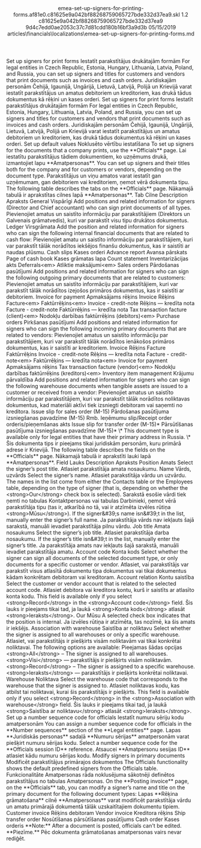 <?xml version="1.0" encoding="UTF-8"?>
<xliff xmlns:logoport="urn:logoport:xliffeditor:xliff-extras:1.0" xmlns:tilt="urn:logoport:xliffeditor:tilt-non-translatables:1.0" xmlns:xsi="http://www.w3.org/2001/XMLSchema-instance" xmlns="urn:oasis:names:tc:xliff:document:1.2" xmlns:xliffext="urn:microsoft:content:schema:xliffextensions" version="1.2" xsi:schemaLocation="urn:oasis:names:tc:xliff:document:1.2 xliff-core-1.2-transitional.xsd">
  <file datatype="xml" source-language="en-US" original="emea-set-up-signers-for-printing-forms.md" target-language="lv-LV">
    <header>
      <tool tool-company="Microsoft" tool-version="1.0-7889195" tool-name="mdxliff" tool-id="mdxliff"/>
      <xliffext:skl_file_name>emea-set-up-signers-for-printing-forms.af81e0.c81625e9a042bf88268759065727bde332d37ea9.skl</xliffext:skl_file_name>
      <xliffext:version>1.2</xliffext:version>
      <xliffext:ms.openlocfilehash>c81625e9a042bf88268759065727bde332d37ea9</xliffext:ms.openlocfilehash>
      <xliffext:ms.sourcegitcommit>9d4c7edd0ae2053c37c7d81cdd180b16bf3a9d3b</xliffext:ms.sourcegitcommit>
      <xliffext:ms.lasthandoff>05/15/2019</xliffext:ms.lasthandoff>
      <xliffext:ms.openlocfilepath>articles\financials\localizations\emea-set-up-signers-for-printing-forms.md</xliffext:ms.openlocfilepath>
    </header>
    <body>
      <group extype="content" id="content">
        <trans-unit xml:space="preserve" translate="yes" id="101" restype="x-metadata">
          <source>Set up signers for print forms</source>
        <target logoport:matchpercent="101" state="translated" state-qualifier="leveraged-tm">Iestatīt parakstītājus drukātajām formām</target></trans-unit>
        <trans-unit xml:space="preserve" translate="yes" id="102" restype="x-metadata">
          <source>For legal entities in Czech Republic, Estonia, Hungary, Lithuania, Latvia, Poland, and Russia, you can set up signers and titles for customers and vendors that print documents such as invoices and cash orders.</source>
        <target logoport:matchpercent="101" state="translated" state-qualifier="leveraged-tm">Juridiskajām personām Čehijā, Igaunijā, Ungārijā, Lietuvā, Latvijā, Polijā un Krievijā varat iestatīt parakstītājus un amatus debitoriem un kreditoriem, kas drukā tādus dokumentus kā rēķini un kases orderi.</target></trans-unit>
        <trans-unit xml:space="preserve" translate="yes" id="103">
          <source>Set up signers for print forms</source>
        <target logoport:matchpercent="101" state="translated" state-qualifier="leveraged-tm">Iestatīt parakstītājus drukātajām formām</target></trans-unit>
        <trans-unit xml:space="preserve" translate="yes" id="104">
          <source>For legal entities in Czech Republic, Estonia, Hungary, Lithuania, Latvia, Poland, and Russia, you can set up signers and titles for customers and vendors that print documents such as invoices and cash orders.</source>
        <target logoport:matchpercent="101" state="translated" state-qualifier="leveraged-tm">Juridiskajām personām Čehijā, Igaunijā, Ungārijā, Lietuvā, Latvijā, Polijā un Krievijā varat iestatīt parakstītājus un amatus debitoriem un kreditoriem, kas drukā tādus dokumentus kā rēķini un kases orderi.</target></trans-unit>
        <trans-unit xml:space="preserve" translate="yes" id="105">
          <source>Set up default values</source>
        <target logoport:matchpercent="101" state="translated" state-qualifier="leveraged-tm">Noklusēto vērtību iestatīšana</target></trans-unit>
        <trans-unit xml:space="preserve" translate="yes" id="106">
          <source>To set up signers for the documents that a company prints, use the <bpt id="p1">**</bpt>Officials<ept id="p1">**</ept> page.</source>
        <target logoport:matchpercent="101" state="translated" state-qualifier="leveraged-tm">Lai iestatītu parakstītājus tādiem dokumentiem, ko uzņēmums drukā, izmantojiet lapu <bpt id="p1">**</bpt>Amatpersonas<ept id="p1">**</ept>.</target></trans-unit>
        <trans-unit xml:space="preserve" translate="yes" id="107">
          <source>You can set up signers and their titles both for the company and for customers or vendors, depending on the document type.</source>
        <target logoport:matchpercent="101" state="translated" state-qualifier="leveraged-tm">Parakstītājus un viņu amatos varat iestatīt gan uzņēmumam, gan debitoriem vai kreditoriem, ņemot vērā dokumenta tipu.</target></trans-unit>
        <trans-unit xml:space="preserve" translate="yes" id="108">
          <source>The following table describes the tabs on the <bpt id="p1">**</bpt>Officials<ept id="p1">**</ept> page.</source>
        <target logoport:matchpercent="101" state="translated" state-qualifier="leveraged-tm">Nākamajā tabulā ir aprakstītas cilnes lapā <bpt id="p1">**</bpt>Amatpersonas<ept id="p1">**</ept>.</target></trans-unit>
        <trans-unit xml:space="preserve" translate="yes" id="109">
          <source>Tab</source>
        <target logoport:matchpercent="101" state="translated" state-qualifier="leveraged-tm">Cilne</target></trans-unit>
        <trans-unit xml:space="preserve" translate="yes" id="110">
          <source>Description</source>
        <target logoport:matchpercent="101" state="translated" state-qualifier="leveraged-tm">Apraksts</target></trans-unit>
        <trans-unit xml:space="preserve" translate="yes" id="111">
          <source>General</source>
        <target logoport:matchpercent="101" state="translated" state-qualifier="leveraged-tm">Vispārīgi</target></trans-unit>
        <trans-unit xml:space="preserve" translate="yes" id="112">
          <source>Add positions and related information for signers (Director and Chief accountant) who can sign print documents of all types.</source>
        <target logoport:matchpercent="101" state="translated" state-qualifier="leveraged-tm">Pievienojiet amatus un saistīto informāciju par parakstītājiem (Direktors un Galvenais grāmatvedis), kuri var parakstīt visu tipu drukātos dokumentus.</target></trans-unit>
        <trans-unit xml:space="preserve" translate="yes" id="113">
          <source>Ledger</source>
        <target logoport:matchpercent="101" state="translated" state-qualifier="leveraged-tm">Virsgrāmata</target></trans-unit>
        <trans-unit xml:space="preserve" translate="yes" id="114">
          <source>Add the position and related information for signers who can sign the following internal financial documents that are related to cash flow:</source>
        <target logoport:matchpercent="101" state="translated" state-qualifier="leveraged-tm">Pievienojiet amatu un saistīto informāciju par parakstītājiem, kuri var parakstīt tālāk norādītos iekšējos finanšu dokumentus, kas ir saistīti ar naudas plūsmu.</target></trans-unit>
        <trans-unit xml:space="preserve" translate="yes" id="115">
          <source>Cash slips</source>
        <target logoport:matchpercent="101" state="translated" state-qualifier="leveraged-tm">Kases orderi</target></trans-unit>
        <trans-unit xml:space="preserve" translate="yes" id="116">
          <source>Advance report</source>
        <target logoport:matchpercent="101" state="translated" state-qualifier="leveraged-tm">Avansa pārskats</target></trans-unit>
        <trans-unit xml:space="preserve" translate="yes" id="117">
          <source>Page of cash book</source>
        <target logoport:matchpercent="101" state="translated" state-qualifier="leveraged-tm">Kases grāmatas lapa</target></trans-unit>
        <trans-unit xml:space="preserve" translate="yes" id="118">
          <source>Count statement</source>
        <target logoport:matchpercent="101" state="translated" state-qualifier="leveraged-tm">Inventarizācijas akts</target></trans-unit>
        <trans-unit xml:space="preserve" translate="yes" id="119">
          <source>Deferrals<ph id="ph1">&lt;em&gt;</ph></source>
        <target logoport:matchpercent="101" state="translated" state-qualifier="leveraged-tm">Atliktie maksājumi<ph id="ph1">&lt;em&gt;</ph></target></trans-unit>
        <trans-unit xml:space="preserve" translate="yes" id="120">
          <source>Sales orders</source>
        <target logoport:matchpercent="101" state="translated" state-qualifier="leveraged-tm">Pārdošanas pasūtījumi</target></trans-unit>
        <trans-unit xml:space="preserve" translate="yes" id="121">
          <source>Add positions and related information for signers who can sign the following outgoing primary documents that are related to customers:</source>
        <target logoport:matchpercent="101" state="translated" state-qualifier="leveraged-tm">Pievienojiet amatus un saistīto informāciju par parakstītājiem, kuri var parakstīt tālāk norādītos izejošos primāros dokumentus, kas ir saistīti ar debitoriem.</target></trans-unit>
        <trans-unit xml:space="preserve" translate="yes" id="122">
          <source>Invoice for payment</source>
        <target logoport:matchpercent="101" state="translated" state-qualifier="leveraged-tm">Apmaksājams rēķins</target></trans-unit>
        <trans-unit xml:space="preserve" translate="yes" id="123">
          <source>Invoice</source>
        <target logoport:matchpercent="101" state="translated" state-qualifier="leveraged-tm">Rēķins</target></trans-unit>
        <trans-unit xml:space="preserve" translate="yes" id="124">
          <source>Facture<ph id="ph1">&lt;em&gt;</ph></source>
        <target logoport:matchpercent="101" state="translated" state-qualifier="leveraged-tm">Faktūrrēķins<ph id="ph1">&lt;em&gt;</ph></target></trans-unit>
        <trans-unit xml:space="preserve" translate="yes" id="125">
          <source>Invoice - credit-note</source>
        <target logoport:matchpercent="101" state="translated" state-qualifier="leveraged-tm">Rēķins — kredīta nota</target></trans-unit>
        <trans-unit xml:space="preserve" translate="yes" id="126">
          <source>Facture - credit-note</source>
        <target logoport:matchpercent="101" state="translated" state-qualifier="leveraged-tm">Faktūrrēķins — kredīta nota</target></trans-unit>
        <trans-unit xml:space="preserve" translate="yes" id="127">
          <source>Tax transaction facture (client)<ph id="ph1">&lt;em&gt;</ph></source>
        <target logoport:matchpercent="101" state="translated" state-qualifier="leveraged-tm">Nodokļu darbības faktūrrēķins (debitors)<ph id="ph1">&lt;em&gt;</ph></target></trans-unit>
        <trans-unit xml:space="preserve" translate="yes" id="128">
          <source>Purchase orders</source>
        <target logoport:matchpercent="101" state="translated" state-qualifier="leveraged-tm">Pirkšanas pasūtījumi</target></trans-unit>
        <trans-unit xml:space="preserve" translate="yes" id="129">
          <source>Add positions and related information for signers who can sign the following incoming primary documents that are related to vendors:</source>
        <target logoport:matchpercent="101" state="translated" state-qualifier="leveraged-tm">Pievienojiet amatus un saistīto informāciju par parakstītājiem, kuri var parakstīt tālāk norādītos ienākošos primāros dokumentus, kas ir saistīti ar kreditoriem.</target></trans-unit>
        <trans-unit xml:space="preserve" translate="yes" id="130">
          <source>Invoice</source>
        <target logoport:matchpercent="101" state="translated" state-qualifier="leveraged-tm">Rēķins</target></trans-unit>
        <trans-unit xml:space="preserve" translate="yes" id="131">
          <source>Facture</source>
        <target logoport:matchpercent="101" state="translated" state-qualifier="leveraged-tm">Faktūrrēķins</target></trans-unit>
        <trans-unit xml:space="preserve" translate="yes" id="132">
          <source>Invoice - credit-note</source>
        <target logoport:matchpercent="101" state="translated" state-qualifier="leveraged-tm">Rēķins — kredīta nota</target></trans-unit>
        <trans-unit xml:space="preserve" translate="yes" id="133">
          <source>Facture - credit-note<ph id="ph1">&lt;em&gt;</ph></source>
        <target logoport:matchpercent="101" state="translated" state-qualifier="leveraged-tm">Faktūrrēķins — kredīta nota<ph id="ph1">&lt;em&gt;</ph></target></trans-unit>
        <trans-unit xml:space="preserve" translate="yes" id="134">
          <source>Invoice for payment</source>
        <target logoport:matchpercent="101" state="translated" state-qualifier="leveraged-tm">Apmaksājams rēķins</target></trans-unit>
        <trans-unit xml:space="preserve" translate="yes" id="135">
          <source>Tax transaction facture (vendor)<ph id="ph1">&lt;em&gt;</ph></source>
        <target logoport:matchpercent="101" state="translated" state-qualifier="leveraged-tm">Nodokļu darbības faktūrrēķins (kreditors)<ph id="ph1">&lt;em&gt;</ph></target></trans-unit>
        <trans-unit xml:space="preserve" translate="yes" id="136">
          <source>Inventory item management</source>
        <target logoport:matchpercent="101" state="translated" state-qualifier="leveraged-tm">Krājumu pārvaldība</target></trans-unit>
        <trans-unit xml:space="preserve" translate="yes" id="137">
          <source>Add positions and related information for signers who can sign the following warehouse documents when tangible assets are issued to a customer or received from a vendor:</source>
        <target logoport:matchpercent="101" state="translated" state-qualifier="leveraged-tm">Pievienojiet amatus un saistīto informāciju par parakstītājiem, kuri var parakstīt tālāk norādītos noliktavas dokumentus, kad materiāli aktīvi tiek izsniegti debitoram vai saņemti no kreditora.</target></trans-unit>
        <trans-unit xml:space="preserve" translate="yes" id="138">
          <source>Issue slip for sales order (M-15)</source>
        <target logoport:matchpercent="101" state="translated" state-qualifier="leveraged-tm">Pārdošanas pasūtījuma izsniegšanas pavadzīme (M-15)</target></trans-unit>
        <trans-unit xml:space="preserve" translate="yes" id="139">
          <source>Rmb.</source>
        <target logoport:matchpercent="101" state="translated" state-qualifier="leveraged-tm">Ieņēmumu</target></trans-unit>
        <trans-unit xml:space="preserve" translate="yes" id="140">
          <source>slip/Receipt order</source>
        <target logoport:matchpercent="101" state="translated" state-qualifier="leveraged-tm">orderis/pieņemšanas akts</target></trans-unit>
        <trans-unit xml:space="preserve" translate="yes" id="141">
          <source>Issue slip for transfer order (M-15)*</source>
        <target logoport:matchpercent="101" state="translated" state-qualifier="leveraged-tm">Pārsūtīšanas pasūtījuma izsniegšanas pavadzīme (M-15)*</target></trans-unit>
        <trans-unit xml:space="preserve" translate="yes" id="142">
          <source><ph id="ph1">\*</ph> This document type is available only for legal entities that have their primary address in Russia.</source>
        <target logoport:matchpercent="101" state="translated" state-qualifier="leveraged-tm"><ph id="ph1">\*</ph> Šis dokumenta tips ir pieejams tikai juridiskām personām, kuru primārā adrese ir Krievijā.</target></trans-unit>
        <trans-unit xml:space="preserve" translate="yes" id="143">
          <source>The following table describes the fields on the <bpt id="p1">**</bpt>Officials<ept id="p1">**</ept> page.</source>
        <target logoport:matchpercent="101" state="translated" state-qualifier="leveraged-tm">Nākamajā tabulā ir aprakstīti lauki lapā <bpt id="p1">**</bpt>Amatpersonas<ept id="p1">**</ept>.</target></trans-unit>
        <trans-unit xml:space="preserve" translate="yes" id="144">
          <source>Field</source>
        <target logoport:matchpercent="101" state="translated" state-qualifier="leveraged-tm">Lauks</target></trans-unit>
        <trans-unit xml:space="preserve" translate="yes" id="145">
          <source>Description</source>
        <target logoport:matchpercent="101" state="translated" state-qualifier="leveraged-tm">Apraksts</target></trans-unit>
        <trans-unit xml:space="preserve" translate="yes" id="146">
          <source>Position</source>
        <target logoport:matchpercent="101" state="translated" state-qualifier="leveraged-tm">Amats</target></trans-unit>
        <trans-unit xml:space="preserve" translate="yes" id="147">
          <source>Select the signer’s post title.</source>
        <target logoport:matchpercent="101" state="translated" state-qualifier="leveraged-tm">Atlasiet parakstītāja amata nosaukumu.</target></trans-unit>
        <trans-unit xml:space="preserve" translate="yes" id="148">
          <source>Name</source>
        <target logoport:matchpercent="101" state="translated" state-qualifier="leveraged-tm">Vārds, uzvārds</target></trans-unit>
        <trans-unit xml:space="preserve" translate="yes" id="149">
          <source>Select the signer’s name.</source>
        <target logoport:matchpercent="101" state="translated" state-qualifier="leveraged-tm">Atlasiet parakstītāja vārdu un uzvārdu.</target></trans-unit>
        <trans-unit xml:space="preserve" translate="yes" id="150">
          <source>The names in the list come from either the Contacts table or the Employees table, depending on the type of signer (that is, depending on whether the <bpt id="p1">&lt;strong&gt;</bpt>Our<ept id="p1">&lt;/strong&gt;</ept> check box is selected).</source>
        <target logoport:matchpercent="101" state="translated" state-qualifier="leveraged-tm">Sarakstā esošie vārdi tiek ņemti no tabulas Kontaktpersonas vai tabulas Darbinieki, ņemot vērā parakstītāja tipu (tas ir, atkarībā no tā, vai ir atzīmēta izvēles rūtiņa <bpt id="p1">&lt;strong&gt;</bpt>Mūsu<ept id="p1">&lt;/strong&gt;</ept>).</target></trans-unit>
        <trans-unit xml:space="preserve" translate="yes" id="151">
          <source>If the signer&amp;#39;s name isn&amp;#39;t in the list, manually enter the signer’s full name.</source>
        <target logoport:matchpercent="101" state="translated" state-qualifier="leveraged-tm">Ja parakstītāja vārds nav iekļauts šajā sarakstā, manuāli ievadiet parakstītāja pilnu vārdu.</target></trans-unit>
        <trans-unit xml:space="preserve" translate="yes" id="152">
          <source>Job title</source>
        <target logoport:matchpercent="101" state="translated" state-qualifier="leveraged-tm">Amata nosaukums</target></trans-unit>
        <trans-unit xml:space="preserve" translate="yes" id="153">
          <source>Select the signer’s job title.</source>
        <target logoport:matchpercent="101" state="translated" state-qualifier="leveraged-tm">Atlasiet parakstītāja darba nosaukumu.</target></trans-unit>
        <trans-unit xml:space="preserve" translate="yes" id="154">
          <source>If the signer’s title isn&amp;#39;t in the list, manually enter the signer’s title.</source>
        <target logoport:matchpercent="101" state="translated" state-qualifier="leveraged-tm">Ja parakstītāja amats nav iekļauts šajā sarakstā, manuāli ievadiet parakstītāja amatu.</target></trans-unit>
        <trans-unit xml:space="preserve" translate="yes" id="155">
          <source>Account code</source>
        <target logoport:matchpercent="101" state="translated" state-qualifier="leveraged-tm">Konta kods</target></trans-unit>
        <trans-unit xml:space="preserve" translate="yes" id="156">
          <source>Select whether the signer can sign all documents of the selected document type, or only documents for a specific customer or vendor.</source>
        <target logoport:matchpercent="101" state="translated" state-qualifier="leveraged-tm">Atlasiet, vai parakstītājs var parakstīt visus atlasītā dokumentu tipa dokumentus vai tikai dokumentus kādam konkrētam debitoram vai kreditoram.</target></trans-unit>
        <trans-unit xml:space="preserve" translate="yes" id="157">
          <source>Account relation</source>
        <target logoport:matchpercent="101" state="translated" state-qualifier="leveraged-tm">Kontu saistība</target></trans-unit>
        <trans-unit xml:space="preserve" translate="yes" id="158">
          <source>Select the customer or vendor account that is related to the selected account code.</source>
        <target logoport:matchpercent="101" state="translated" state-qualifier="leveraged-tm">Atlasiet debitora vai kreditora kontu, kurš ir saistīts ar atlasīto konta kodu.</target></trans-unit>
        <trans-unit xml:space="preserve" translate="yes" id="159">
          <source>This field is available only if you select <bpt id="p1">&lt;strong&gt;</bpt>Record<ept id="p1">&lt;/strong&gt;</ept> in the <bpt id="p2">&lt;strong&gt;</bpt>Account code<ept id="p2">&lt;/strong&gt;</ept> field.</source>
        <target logoport:matchpercent="101" state="translated" state-qualifier="leveraged-tm">Šis lauks ir pieejams tikai tad, ja laukā <bpt id="p2">&lt;strong&gt;</bpt>Konta kods<ept id="p2">&lt;/strong&gt;</ept> atlasāt <bpt id="p1">&lt;strong&gt;</bpt>Ieraksts<ept id="p1">&lt;/strong&gt;</ept>.</target></trans-unit>
        <trans-unit xml:space="preserve" translate="yes" id="160">
          <source>Our</source>
        <target logoport:matchpercent="101" state="translated" state-qualifier="leveraged-tm">Mūsu</target></trans-unit>
        <trans-unit xml:space="preserve" translate="yes" id="161">
          <source>A selected check box indicates that the position is internal.</source>
        <target logoport:matchpercent="101" state="translated" state-qualifier="leveraged-tm">Ja izvēles rūtiņa ir atzīmēta, tas nozīmē, ka šis amats ir iekšējs.</target></trans-unit>
        <trans-unit xml:space="preserve" translate="yes" id="162">
          <source>Association with warehouse</source>
        <target logoport:matchpercent="101" state="translated" state-qualifier="leveraged-tm">Saistība ar noliktavu</target></trans-unit>
        <trans-unit xml:space="preserve" translate="yes" id="163">
          <source>Select whether the signer is assigned to all warehouses or only a specific warehouse.</source>
        <target logoport:matchpercent="101" state="translated" state-qualifier="leveraged-tm">Atlasiet, vai parakstītājs ir piešķirts visām noliktavām vai tikai konkrētai noliktavai.</target></trans-unit>
        <trans-unit xml:space="preserve" translate="yes" id="164">
          <source>The following options are available:</source>
        <target logoport:matchpercent="101" state="translated" state-qualifier="leveraged-tm">Pieejamas šādas opcijas</target></trans-unit>
        <trans-unit xml:space="preserve" translate="yes" id="165">
          <source><bpt id="p1">&lt;strong&gt;</bpt>All<ept id="p1">&lt;/strong&gt;</ept> – The signer is assigned to all warehouses.</source>
        <target logoport:matchpercent="101" state="translated" state-qualifier="leveraged-tm"><bpt id="p1">&lt;strong&gt;</bpt>Visi<ept id="p1">&lt;/strong&gt;</ept> — parakstītājs ir piešķirts visām noliktavām.</target></trans-unit>
        <trans-unit xml:space="preserve" translate="yes" id="166">
          <source><bpt id="p1">&lt;strong&gt;</bpt>Record<ept id="p1">&lt;/strong&gt;</ept> – The signer is assigned to a specific warehouse.</source>
        <target logoport:matchpercent="101" state="translated" state-qualifier="leveraged-tm"><bpt id="p1">&lt;strong&gt;</bpt>Ieraksts<ept id="p1">&lt;/strong&gt;</ept> — parakstītājs ir piešķirts konkrētai noliktavai.</target></trans-unit>
        <trans-unit xml:space="preserve" translate="yes" id="167">
          <source>Warehouse</source>
        <target logoport:matchpercent="101" state="translated" state-qualifier="leveraged-tm">Noliktava</target></trans-unit>
        <trans-unit xml:space="preserve" translate="yes" id="168">
          <source>Select the warehouse code that corresponds to the warehouse that the signer is assigned to.</source>
        <target logoport:matchpercent="101" state="translated" state-qualifier="leveraged-tm">Atlasiet noliktavas kodu, kas atbilst tai noliktavai, kurai šis parakstītājs ir piešķirts.</target></trans-unit>
        <trans-unit xml:space="preserve" translate="yes" id="169">
          <source>This field is available only if you select <bpt id="p1">&lt;strong&gt;</bpt>Record<ept id="p1">&lt;/strong&gt;</ept> in the <bpt id="p2">&lt;strong&gt;</bpt>Association with warehouse<ept id="p2">&lt;/strong&gt;</ept> field.</source>
        <target logoport:matchpercent="101" state="translated" state-qualifier="leveraged-tm">Šis lauks ir pieejams tikai tad, ja laukā <bpt id="p2">&lt;strong&gt;</bpt>Saistība ar noliktavu<ept id="p2">&lt;/strong&gt;</ept> atlasāt <bpt id="p1">&lt;strong&gt;</bpt>Ieraksts<ept id="p1">&lt;/strong&gt;</ept>.</target></trans-unit>
        <trans-unit xml:space="preserve" translate="yes" id="170">
          <source>Set up a number sequence code for officials</source>
        <target logoport:matchpercent="101" state="translated" state-qualifier="leveraged-tm">Iestatīt numuru sēriju kodu amatpersonām</target></trans-unit>
        <trans-unit xml:space="preserve" translate="yes" id="171">
          <source>You can assign a number sequence code for officials in the <bpt id="p1">**</bpt>Number sequences<ept id="p1">**</ept> section of the <bpt id="p2">**</bpt>Legal entities<ept id="p2">**</ept> page.</source>
        <target logoport:matchpercent="101" state="translated" state-qualifier="leveraged-tm">Lapas <bpt id="p2">**</bpt>Juridiskās personas<ept id="p2">**</ept> sadaļā <bpt id="p1">**</bpt>Numuru sērijas<ept id="p1">**</ept> amatpersonām varat piešķirt numuru sērijas kodu.</target></trans-unit>
        <trans-unit xml:space="preserve" translate="yes" id="172">
          <source>Select a number sequence code for the <bpt id="p1">**</bpt>Officials session ID<ept id="p1">**</ept> reference.</source>
        <target logoport:matchpercent="101" state="translated" state-qualifier="leveraged-tm">Atsaucei <bpt id="p1">**</bpt>Amatpersonu sesijas ID<ept id="p1">**</ept> atlasiet kādu numuru sērijas kodu.</target></trans-unit>
        <trans-unit xml:space="preserve" translate="yes" id="173">
          <source>Modify signers in primary documents</source>
        <target logoport:matchpercent="101" state="translated" state-qualifier="leveraged-tm">Modificēt parakstītājus primārajos dokumentos</target></trans-unit>
        <trans-unit xml:space="preserve" translate="yes" id="174">
          <source>The Officials functionality shows the default predefined signers from the Officials table.</source>
        <target logoport:matchpercent="101" state="translated" state-qualifier="leveraged-tm">Funkcionalitāte Amatpersonas rāda noklusējuma sākotnēji definētos parakstītājus no tabulas Amatpersonas.</target></trans-unit>
        <trans-unit xml:space="preserve" translate="yes" id="175">
          <source>On the <bpt id="p1">**</bpt>Posting invoice<ept id="p1">**</ept> page, on the <bpt id="p2">**</bpt>Officials<ept id="p2">**</ept> tab, you can modify a signer’s name and title on the primary document for the following document types:</source>
        <target logoport:matchpercent="101" state="translated" state-qualifier="leveraged-tm">Lapas <bpt id="p1">**</bpt>Rēķina grāmatošana<ept id="p1">**</ept> cilnē <bpt id="p2">**</bpt>Amatpersonas<ept id="p2">**</ept> varat modificēt parakstītāja vārdu un amatu primārajā dokumentā tālāk uzskaitītajiem dokumentu tipiem.</target></trans-unit>
        <trans-unit xml:space="preserve" translate="yes" id="176">
          <source>Customer invoice</source>
        <target logoport:matchpercent="101" state="translated" state-qualifier="leveraged-tm">Rēķins debitoram</target></trans-unit>
        <trans-unit xml:space="preserve" translate="yes" id="177">
          <source>Vendor invoice</source>
        <target logoport:matchpercent="101" state="translated" state-qualifier="leveraged-tm">Kreditora rēķins</target></trans-unit>
        <trans-unit xml:space="preserve" translate="yes" id="178">
          <source>Ship transfer order</source>
        <target logoport:matchpercent="101" state="translated" state-qualifier="leveraged-tm">Nosūtīšanas pārsūtīšanas pasūtījums</target></trans-unit>
        <trans-unit xml:space="preserve" translate="yes" id="179">
          <source>Cash order</source>
        <target logoport:matchpercent="101" state="translated" state-qualifier="leveraged-tm">Kases orderis</target></trans-unit>
        <trans-unit xml:space="preserve" translate="yes" id="180">
          <source><bpt id="p1">**</bpt>Note:<ept id="p1">**</ept> After a document is posted, officials can't be edited.</source>
        <target logoport:matchpercent="101" state="translated" state-qualifier="leveraged-tm"><bpt id="p1">**</bpt>Piezīme.<ept id="p1">**</ept> Pēc dokumenta grāmatošanas amatpersonas vairs nevar rediģēt.</target></trans-unit>
      </group>
    </body>
  </file>
</xliff>